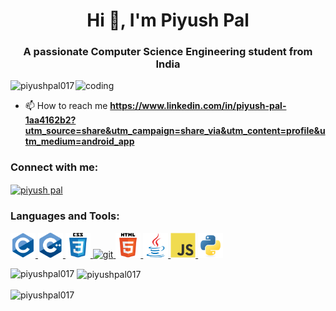 <h1 align="center">Hi 👋, I'm Piyush Pal</h1>
<h3 align="center">A passionate Computer Science Engineering student from India</h3>
<img align="right" alt="coding" width="400" src="https://www.google.com/url?sa=i&url=https%3A%2F%2Fgithub.com%2Fridoystarlord%2Fridoystarlord%2Fblob%2Fmain%2FREADME.md&psig=AOvVaw0vnPrtXgOIBEbp_L7qMKQe&ust=1729360609568000&source=images&cd=vfe&opi=89978449&ved=0CBMQjRxqFwoTCIi32L3AmIkDFQAAAAAdAAAAABAE">
<p align="left"> <img src="https://komarev.com/ghpvc/?username=piyushpal017&label=Profile%20views&color=0e75b6&style=flat" alt="piyushpal017" /> </p>

- 📫 How to reach me **https://www.linkedin.com/in/piyush-pal-1aa4162b2?utm_source=share&utm_campaign=share_via&utm_content=profile&utm_medium=android_app**

<h3 align="left">Connect with me:</h3>
<p align="left">
<a href="https://linkedin.com/in/piyush pal" target="blank"><img align="center" src="https://raw.githubusercontent.com/rahuldkjain/github-profile-readme-generator/master/src/images/icons/Social/linked-in-alt.svg" alt="piyush pal" height="30" width="40" /></a>
</p>

<h3 align="left">Languages and Tools:</h3>
<p align="left"> <a href="https://www.cprogramming.com/" target="_blank" rel="noreferrer"> <img src="https://raw.githubusercontent.com/devicons/devicon/master/icons/c/c-original.svg" alt="c" width="40" height="40"/> </a> <a href="https://www.w3schools.com/cpp/" target="_blank" rel="noreferrer"> <img src="https://raw.githubusercontent.com/devicons/devicon/master/icons/cplusplus/cplusplus-original.svg" alt="cplusplus" width="40" height="40"/> </a> <a href="https://www.w3schools.com/css/" target="_blank" rel="noreferrer"> <img src="https://raw.githubusercontent.com/devicons/devicon/master/icons/css3/css3-original-wordmark.svg" alt="css3" width="40" height="40"/> </a> <a href="https://git-scm.com/" target="_blank" rel="noreferrer"> <img src="https://www.vectorlogo.zone/logos/git-scm/git-scm-icon.svg" alt="git" width="40" height="40"/> </a> <a href="https://www.w3.org/html/" target="_blank" rel="noreferrer"> <img src="https://raw.githubusercontent.com/devicons/devicon/master/icons/html5/html5-original-wordmark.svg" alt="html5" width="40" height="40"/> </a> <a href="https://www.java.com" target="_blank" rel="noreferrer"> <img src="https://raw.githubusercontent.com/devicons/devicon/master/icons/java/java-original.svg" alt="java" width="40" height="40"/> </a> <a href="https://developer.mozilla.org/en-US/docs/Web/JavaScript" target="_blank" rel="noreferrer"> <img src="https://raw.githubusercontent.com/devicons/devicon/master/icons/javascript/javascript-original.svg" alt="javascript" width="40" height="40"/> </a> <a href="https://www.python.org" target="_blank" rel="noreferrer"> <img src="https://raw.githubusercontent.com/devicons/devicon/master/icons/python/python-original.svg" alt="python" width="40" height="40"/> </a> </p>

<p><img align="left" src="https://github-readme-stats.vercel.app/api/top-langs?username=piyushpal017&show_icons=true&locale=en&layout=compact" alt="piyushpal017" /></p>

<p>&nbsp;<img align="center" src="https://github-readme-stats.vercel.app/api?username=piyushpal017&show_icons=true&locale=en" alt="piyushpal017" /></p>

<p><img align="center" src="https://github-readme-streak-stats.herokuapp.com/?user=piyushpal017&" alt="piyushpal017" /></p>

